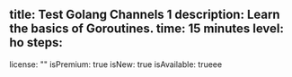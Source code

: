 title: Test Golang Channels 1
description: Learn the basics of Goroutines.
time: 15 minutes
level: ho
steps:
- 
license: ""
isPremium: true
isNew: true
isAvailable: trueee
